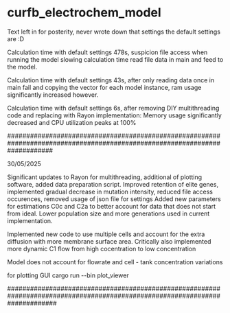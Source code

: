 # curfb_electrochem_model

Text left in for posterity, never wrote down that settings the default settings are :D

Calculation time with default settings 478s, suspicion file access when running the model slowing calculation time read file data in main and feed to the model.

Calculation time with default settings 43s, after only reading data once in main fail and copying the vector for each model instance, ram usage significantly increased however.

Calculation time with default settings 6s, after removing DIY multithreading code and replacing with Rayon implementation: Memory usage significantly decreased and CPU utilization peaks at 100%

############################################################################################################################

30/05/2025

Significant updates to Rayon for multithreading, additional of plotting software, added data preparation script. Improved retention of elite genes, implemented gradual decrease in mutation intensity, reduced file access occurences, removed usage of json file for settings
Added new parameters for estimations C0c and C2a to better account for data that does not start from ideal. Lower population size and more generations used in current implementation. 

Implemented new code to use multiple cells and account for the extra diffusion with more membrane surface area.
Critically also implemented more dynamic C1 flow from high cocentration to low concentration

Model does not account for flowrate and cell - tank concentration variations

for plotting GUI
cargo run --bin plot_viewer 

#############################################################################################################################